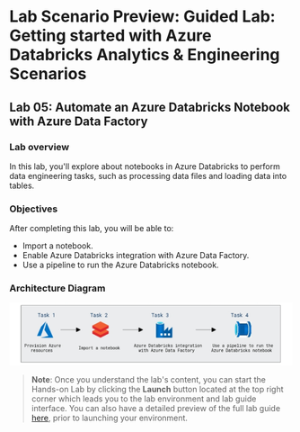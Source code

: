 # Lab Scenario Preview: Guided Lab: Getting started with Azure Databricks Analytics & Engineering Scenarios

## Lab 05: Automate an Azure Databricks Notebook with Azure Data Factory

### Lab overview

In this lab, you'll explore about notebooks in Azure Databricks to perform data engineering tasks, such as processing data files and loading data into tables.


### Objectives

After completing this lab, you will be able to:

 - Import a notebook.
 - Enable Azure Databricks integration with Azure Data Factory.
 - Use a pipeline to run the Azure Databricks notebook.

### Architecture Diagram

   ![Azure portal with a cloud shell pane](./media/lab05-databricks.png)

>**Note**: Once you understand the lab's content, you can start the Hands-on Lab by clicking the **Launch** button located at the top right corner which leads you to the lab environment and lab guide interface. You can also have a detailed preview of the full lab guide [here](https://experience.cloudlabs.ai/#/labguidepreview/8e5e7404-c292-4687-b8c9-147dc0602773), prior to launching your environment.
